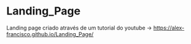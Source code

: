 # Landing_Page
Landing page criado através de um tutorial do youtube -> 
https://alex-francisco.github.io/Landing_Page/
